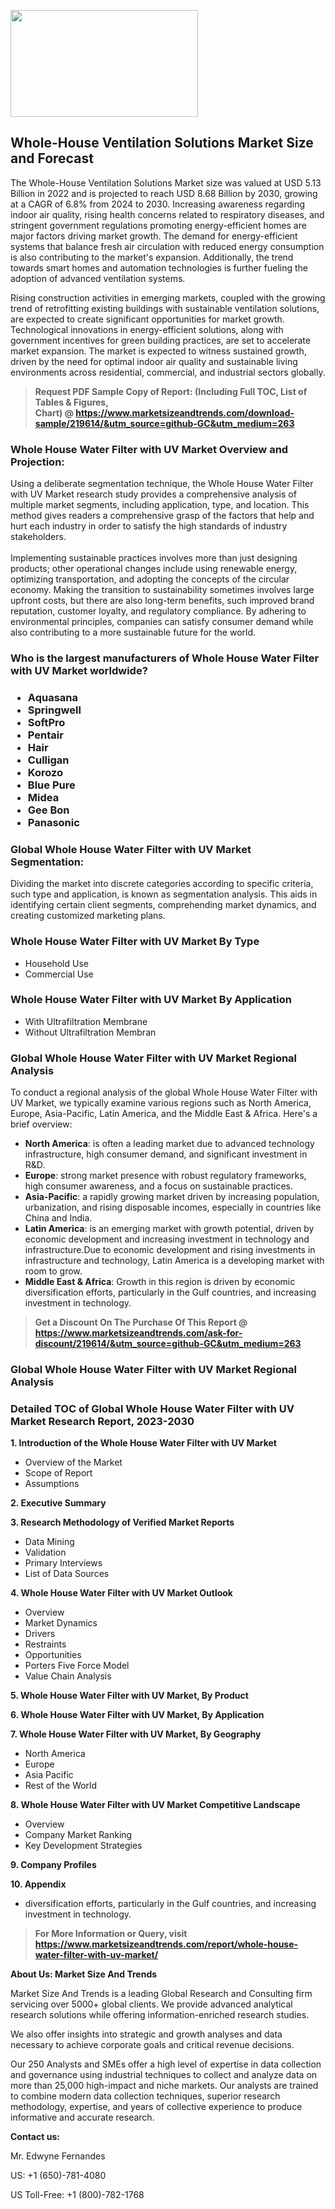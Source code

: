 <p><img class="alignnone size-medium wp-image-20088" src="https://ffe5etoiles.com/wp-content/uploads/2024/12/MST1-300x171.png" alt="" width="300" height="171" /></p><h2>Whole-House Ventilation Solutions Market Size and Forecast</h2><p>The Whole-House Ventilation Solutions Market size was valued at USD 5.13 Billion in 2022 and is projected to reach USD 8.68 Billion by 2030, growing at a CAGR of 6.8% from 2024 to 2030. Increasing awareness regarding indoor air quality, rising health concerns related to respiratory diseases, and stringent government regulations promoting energy-efficient homes are major factors driving market growth. The demand for energy-efficient systems that balance fresh air circulation with reduced energy consumption is also contributing to the market's expansion. Additionally, the trend towards smart homes and automation technologies is further fueling the adoption of advanced ventilation systems.</p><p>Rising construction activities in emerging markets, coupled with the growing trend of retrofitting existing buildings with sustainable ventilation solutions, are expected to create significant opportunities for market growth. Technological innovations in energy-efficient solutions, along with government incentives for green building practices, are set to accelerate market expansion. The market is expected to witness sustained growth, driven by the need for optimal indoor air quality and sustainable living environments across residential, commercial, and industrial sectors globally.</p></p><blockquote id="" class=""><strong>Request PDF Sample Copy of Report: (Including Full TOC, List of Tables &amp; Figures, Chart)&nbsp;@&nbsp;<strong><a href="https://www.marketsizeandtrends.com/download-sample/219614/&utm_source=github-GC&utm_medium=263" target="_blank">https://www.marketsizeandtrends.com/download-sample/219614/&utm_source=github-GC&utm_medium=263</a></strong></strong></blockquote><h3 id="" class="">Whole House Water Filter with UV Market&nbsp;Overview and Projection:</h3><p id="" class="">Using a deliberate segmentation technique, the Whole House Water Filter with UV Market research study provides a comprehensive analysis of multiple market segments, including application, type, and location. This method gives readers a comprehensive grasp of the factors that help and hurt each industry in order to satisfy the high standards of industry stakeholders. <br /> <br />Implementing sustainable practices involves more than just designing products; other operational changes include using renewable energy, optimizing transportation, and adopting the concepts of the circular economy. Making the transition to sustainability sometimes involves large upfront costs, but there are also long-term benefits, such improved brand reputation, customer loyalty, and regulatory compliance. By adhering to environmental principles, companies can satisfy consumer demand while also contributing to a more sustainable future for the world.</p><h3 id="" class="">Who is the largest manufacturers of&nbsp;Whole House Water Filter with UV Market worldwide?</h3><h3 class=""><p><ul><li>Aquasana </li><li> Springwell </li><li> SoftPro </li><li> Pentair </li><li> Hair </li><li> Culligan </li><li> Korozo </li><li> Blue Pure </li><li> Midea </li><li> Gee Bon </li><li> Panasonic</li></ul></p></h3><h3 id="" class="">Global&nbsp;Whole House Water Filter with UV Market Segmentation:</h3><p id="" class="">Dividing the market into discrete categories according to specific criteria, such type and application, is known as segmentation analysis. This aids in identifying certain client segments, comprehending market dynamics, and creating customized marketing plans.</p><h3 id="" class="">Whole House Water Filter with UV Market&nbsp;By Type</h3><p><p><ul><li>Household Use</li><li> Commercial Use</p></li></ul></p></p><h3 id="" class="">Whole House Water Filter with UV Market&nbsp;By Application</h3><p class=""><p><ul><li>With Ultrafiltration Membrane</li><li> Without Ultrafiltration Membran</li></ul></p></p><h3 id="" class="">Global Whole House Water Filter with UV Market Regional Analysis</h3><p id="" class="">To conduct a regional analysis of the global Whole House Water Filter with UV Market, we typically examine various regions such as North America, Europe, Asia-Pacific, Latin America, and the Middle East &amp; Africa. Here's a brief overview:</p><ul><li><strong>North America</strong>: is often a leading market due to advanced technology infrastructure, high consumer demand, and significant investment in R&amp;D.</li><li><strong>Europe</strong>: strong market presence with robust regulatory frameworks, high consumer awareness, and a focus on sustainable practices.</li><li><strong>Asia-Pacific</strong>: a rapidly growing market driven by increasing population, urbanization, and rising disposable incomes, especially in countries like China and India.</li><li><strong>Latin America</strong>: is an emerging market with growth potential, driven by economic development and increasing investment in technology and infrastructure.Due to economic development and rising investments in infrastructure and technology, Latin America is a developing market with room to grow.</li><li><strong>Middle East &amp; Africa</strong>: Growth in this region is driven by economic diversification efforts, particularly in the Gulf countries, and increasing investment in technology.</li></ul><blockquote id="" class=""><strong>Get a Discount On The Purchase Of This Report @ <strong><a href="https://www.marketsizeandtrends.com/ask-for-discount/219614/&utm_source=github-GC&utm_medium=263" target="_blank">https://www.marketsizeandtrends.com/ask-for-discount/219614/&utm_source=github-GC&utm_medium=263</a></strong></strong></blockquote><h3 id="" class="">Global Whole House Water Filter with UV Market Regional Analysis</h3><h3 id="" class="">Detailed TOC of Global Whole House Water Filter with UV Market Research Report, 2023-2030</h3><p id="" class=""><strong>1. Introduction of the Whole House Water Filter with UV Market</strong></p><ul><li>Overview of the Market</li><li>Scope of Report</li><li>Assumptions</li></ul><p id="" class=""><strong>2. Executive Summary</strong></p><p id="" class=""><strong>3. Research Methodology of Verified Market Reports</strong></p><ul><li>Data Mining</li><li>Validation</li><li>Primary Interviews</li><li>List of Data Sources</li></ul><p id="" class=""><strong>4. Whole House Water Filter with UV Market Outlook</strong></p><ul><li>Overview</li><li>Market Dynamics</li><li>Drivers</li><li>Restraints</li><li>Opportunities</li><li>Porters Five Force Model</li><li>Value Chain Analysis</li></ul><p id="" class=""><strong>5. Whole House Water Filter with UV Market, By Product</strong></p><p id="" class=""><strong>6. Whole House Water Filter with UV Market, By Application</strong></p><p id="" class=""><strong>7. Whole House Water Filter with UV Market, By Geography</strong></p><ul><li>North America</li><li>Europe</li><li>Asia Pacific</li><li>Rest of the World</li></ul><p id="" class=""><strong>8. Whole House Water Filter with UV Market Competitive Landscape</strong></p><ul><li>Overview</li><li>Company Market Ranking</li><li>Key Development Strategies</li></ul><p id="" class=""><strong>9. Company Profiles</strong></p><p id="" class=""><strong>10. Appendix</strong></p><ul><li>diversification efforts, particularly in the Gulf countries, and increasing investment in technology.</li></ul><blockquote id="" class=""><strong>For More Information or Query, visit <strong><strong><a href="https://www.marketsizeandtrends.com/report/whole-house-water-filter-with-uv-market/" target="_blank">https://www.marketsizeandtrends.com/report/whole-house-water-filter-with-uv-market/</a></strong></strong></strong></blockquote><p id="" class=""><strong>About Us: Market Size And Trends</strong></p><p id="" class="">Market Size And Trends is a leading Global Research and Consulting firm servicing over 5000+ global clients. We provide advanced analytical research solutions while offering information-enriched research studies.</p><p id="" class="">We also offer insights into strategic and growth analyses and data necessary to achieve corporate goals and critical revenue decisions.</p><p id="" class="">Our 250 Analysts and SMEs offer a high level of expertise in data collection and governance using industrial techniques to collect and analyze data on more than 25,000 high-impact and niche markets. Our analysts are trained to combine modern data collection techniques, superior research methodology, expertise, and years of collective experience to produce informative and accurate research.</p><p id="" class=""><strong>Contact us:</strong></p><p id="" class="">Mr. Edwyne Fernandes</p><p id="" class="">US: +1 (650)-781-4080</p><p id="" class="">US Toll-Free: +1 (800)-782-1768</p>
